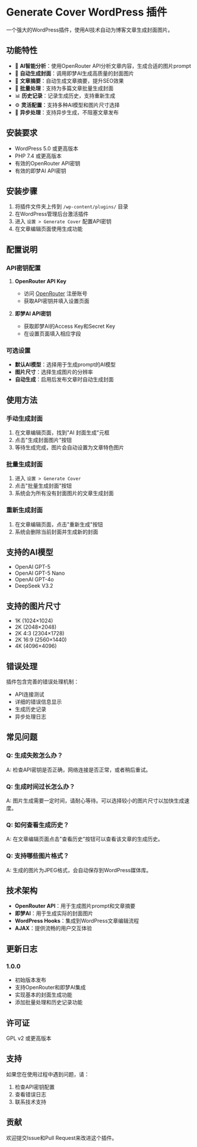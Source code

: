 # Generate Cover WordPress 插件

一个强大的WordPress插件，使用AI技术自动为博客文章生成封面图片。

## 功能特性

- 🤖 **AI智能分析**：使用OpenRouter API分析文章内容，生成合适的图片prompt
- 🎨 **自动生成封面**：调用即梦AI生成高质量的封面图片
- 📝 **文章摘要**：自动生成文章摘要，提升SEO效果
- 🔄 **批量处理**：支持为多篇文章批量生成封面
- 📊 **历史记录**：记录生成历史，支持重新生成
- ⚙️ **灵活配置**：支持多种AI模型和图片尺寸选择
- 🚀 **异步处理**：支持异步生成，不阻塞文章发布

## 安装要求

- WordPress 5.0 或更高版本
- PHP 7.4 或更高版本
- 有效的OpenRouter API密钥
- 有效的即梦AI API密钥

## 安装步骤

1. 将插件文件夹上传到 `/wp-content/plugins/` 目录
2. 在WordPress管理后台激活插件
3. 进入 `设置 > Generate Cover` 配置API密钥
4. 在文章编辑页面使用生成功能

## 配置说明

### API密钥配置

1. **OpenRouter API Key**
   - 访问 [OpenRouter](https://openrouter.ai/) 注册账号
   - 获取API密钥并填入设置页面

2. **即梦AI API密钥**
   - 获取即梦AI的Access Key和Secret Key
   - 在设置页面填入相应字段

### 可选设置

- **默认AI模型**：选择用于生成prompt的AI模型
- **图片尺寸**：选择生成图片的分辨率
- **自动生成**：启用后发布文章时自动生成封面

## 使用方法

### 手动生成封面

1. 在文章编辑页面，找到"AI 封面生成"元框
2. 点击"生成封面图片"按钮
3. 等待生成完成，图片会自动设置为文章特色图片

### 批量生成封面

1. 进入 `设置 > Generate Cover`
2. 点击"批量生成封面"按钮
3. 系统会为所有没有封面图片的文章生成封面

### 重新生成封面

1. 在文章编辑页面，点击"重新生成"按钮
2. 系统会删除当前封面并生成新的封面

## 支持的AI模型

- OpenAI GPT-5
- OpenAI GPT-5 Nano
- OpenAI GPT-4o
- DeepSeek V3.2

## 支持的图片尺寸

- 1K (1024×1024)
- 2K (2048×2048)
- 2K 4:3 (2304×1728)
- 2K 16:9 (2560×1440)
- 4K (4096×4096)

## 错误处理

插件包含完善的错误处理机制：

- API连接测试
- 详细的错误信息显示
- 生成历史记录
- 异步处理日志

## 常见问题

### Q: 生成失败怎么办？
A: 检查API密钥是否正确，网络连接是否正常，或者稍后重试。

### Q: 生成时间过长怎么办？
A: 图片生成需要一定时间，请耐心等待。可以选择较小的图片尺寸以加快生成速度。

### Q: 如何查看生成历史？
A: 在文章编辑页面点击"查看历史"按钮可以查看该文章的生成历史。

### Q: 支持哪些图片格式？
A: 生成的图片为JPEG格式，会自动保存到WordPress媒体库。

## 技术架构

- **OpenRouter API**：用于生成图片prompt和文章摘要
- **即梦AI**：用于生成实际的封面图片
- **WordPress Hooks**：集成到WordPress文章编辑流程
- **AJAX**：提供流畅的用户交互体验

## 更新日志

### 1.0.0
- 初始版本发布
- 支持OpenRouter和即梦AI集成
- 实现基本的封面生成功能
- 添加批量处理和历史记录功能

## 许可证

GPL v2 或更高版本

## 支持

如果您在使用过程中遇到问题，请：

1. 检查API密钥配置
2. 查看错误日志
3. 联系技术支持

## 贡献

欢迎提交Issue和Pull Request来改进这个插件。
